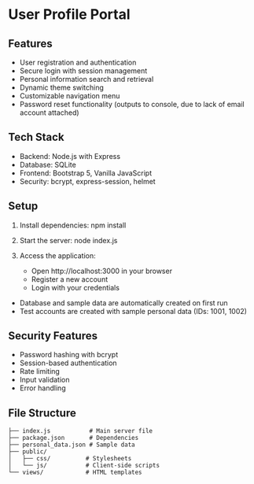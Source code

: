 # User Profile Portal

## Features

- User registration and authentication
- Secure login with session management
- Personal information search and retrieval
- Dynamic theme switching
- Customizable navigation menu
- Password reset functionality (outputs to console, due to lack of email account attached)

## Tech Stack

- Backend: Node.js with Express
- Database: SQLite
- Frontend: Bootstrap 5, Vanilla JavaScript
- Security: bcrypt, express-session, helmet

## Setup

1. Install dependencies:
   npm install

2. Start the server:
   node index.js

3. Access the application:
   - Open http://localhost:3000 in your browser
   - Register a new account
   - Login with your credentials


- Database and sample data are automatically created on first run
- Test accounts are created with sample personal data (IDs: 1001, 1002)

## Security Features

- Password hashing with bcrypt
- Session-based authentication
- Rate limiting
- Input validation
- Error handling

## File Structure

```
├── index.js           # Main server file
├── package.json       # Dependencies
├── personal_data.json # Sample data
├── public/           
│   ├── css/          # Stylesheets
│   └── js/           # Client-side scripts
└── views/            # HTML templates
```
